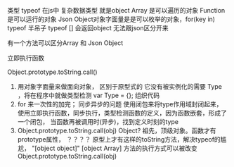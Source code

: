 类型 typeof 
在js中 复杂数据类型 就是object
Array 是可以遍历的对象
Function 是可以运行的对象
Json Object对象字面量是是可以枚举的对象，for(key in)
typeof 半吊子 typeof [] 会返回object 无法跟json区分开来

有一个方法可以区分Array 和 Json Object


立即执行函数

Object.prototype.toString.call()

1. 用对象字面量来做面向对象， 区别于原型式的
它没有被实例化的需要 Type ，将在程序中就做类型检测
var Type = {};  组织代码
2. for 来一次性的加完； 同步异步的问题 使用闭包来将type作用域封闭起来，
使用立即执行函数，同步执行，类型检测函数的定义，因为函数嵌套，形成了一个闭包，
当函数再被调用时(异步)，找到定义时刻的type
3. Object.prototype.toString.call(obj)
Object? 祖先，顶级对象。函数才有prototype属性， ？？？？
原型上才有这样的toString方法，解决typeof的尴尬，
"[object object]"
[object Array]  方法的执行方式可以被改变
Object.prototype.toString.call(obj)